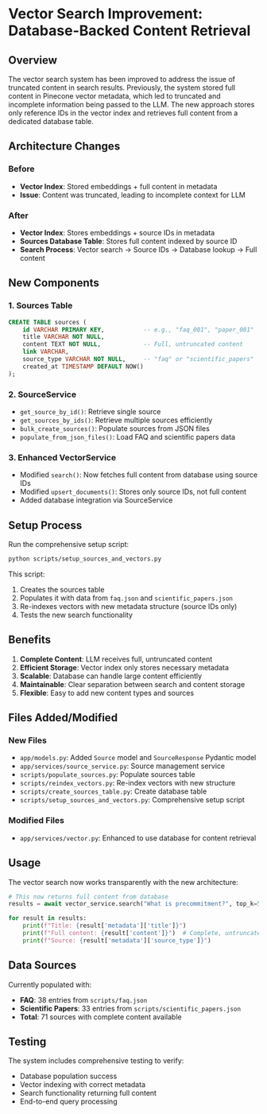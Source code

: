 # Vector Search Improvement: Database-Backed Content Retrieval

## Overview

The vector search system has been improved to address the issue of truncated content in search results. Previously, the system stored full content in Pinecone vector metadata, which led to truncated and incomplete information being passed to the LLM. The new approach stores only reference IDs in the vector index and retrieves full content from a dedicated database table.

## Architecture Changes

### Before
- **Vector Index**: Stored embeddings + full content in metadata
- **Issue**: Content was truncated, leading to incomplete context for LLM

### After
- **Vector Index**: Stores embeddings + source IDs in metadata
- **Sources Database Table**: Stores full content indexed by source ID
- **Search Process**: Vector search → Source IDs → Database lookup → Full content

## New Components

### 1. Sources Table
```sql
CREATE TABLE sources (
    id VARCHAR PRIMARY KEY,           -- e.g., "faq_001", "paper_001"
    title VARCHAR NOT NULL,
    content TEXT NOT NULL,            -- Full, untruncated content
    link VARCHAR,
    source_type VARCHAR NOT NULL,     -- "faq" or "scientific_papers"
    created_at TIMESTAMP DEFAULT NOW()
);
```

### 2. SourceService
- `get_source_by_id()`: Retrieve single source
- `get_sources_by_ids()`: Retrieve multiple sources efficiently
- `bulk_create_sources()`: Populate sources from JSON files
- `populate_from_json_files()`: Load FAQ and scientific papers data

### 3. Enhanced VectorService
- Modified `search()`: Now fetches full content from database using source IDs
- Modified `upsert_documents()`: Stores only source IDs, not full content
- Added database integration via SourceService

## Setup Process

Run the comprehensive setup script:

```bash
python scripts/setup_sources_and_vectors.py
```

This script:
1. Creates the sources table
2. Populates it with data from `faq.json` and `scientific_papers.json`
3. Re-indexes vectors with new metadata structure (source IDs only)
4. Tests the new search functionality

## Benefits

1. **Complete Content**: LLM receives full, untruncated content
2. **Efficient Storage**: Vector index only stores necessary metadata
3. **Scalable**: Database can handle large content efficiently
4. **Maintainable**: Clear separation between search and content storage
5. **Flexible**: Easy to add new content types and sources

## Files Added/Modified

### New Files
- `app/models.py`: Added `Source` model and `SourceResponse` Pydantic model
- `app/services/source_service.py`: Source management service
- `scripts/populate_sources.py`: Populate sources table
- `scripts/reindex_vectors.py`: Re-index vectors with new structure
- `scripts/create_sources_table.py`: Create database table
- `scripts/setup_sources_and_vectors.py`: Comprehensive setup script

### Modified Files
- `app/services/vector.py`: Enhanced to use database for content retrieval

## Usage

The vector search now works transparently with the new architecture:

```python
# This now returns full content from database
results = await vector_service.search("What is precommitment?", top_k=5)

for result in results:
    print(f"Title: {result['metadata']['title']}")
    print(f"Full content: {result['content']}")  # Complete, untruncated
    print(f"Source: {result['metadata']['source_type']}")
```

## Data Sources

Currently populated with:
- **FAQ**: 38 entries from `scripts/faq.json`
- **Scientific Papers**: 33 entries from `scripts/scientific_papers.json`
- **Total**: 71 sources with complete content available

## Testing

The system includes comprehensive testing to verify:
- Database population success
- Vector indexing with correct metadata
- Search functionality returning full content
- End-to-end query processing 
